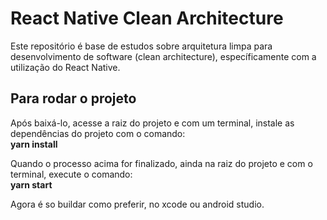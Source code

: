 # React Native Clean Architecture

Este repositório é base de estudos sobre arquitetura limpa para desenvolvimento de software (clean architecture), específicamente com a utilização do React Native.



## Para rodar o projeto

Após baixá-lo, acesse a raiz do projeto e com um terminal, instale as dependências do projeto com o comando:
<br /> <b>yarn install</b>

Quando o processo acima for finalizado, ainda na raiz do projeto e com o terminal, execute o comando:
<br /> <b>yarn start</b>

Agora é so buildar como preferir, no xcode ou android studio.

